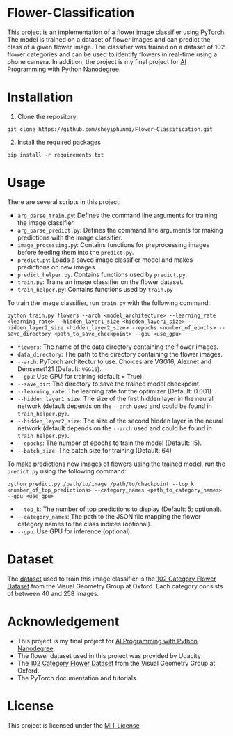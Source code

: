 # Flower-Classification

This project is an implementation of a flower image classifier using PyTorch. The model is trained on a dataset of flower images and can predict the class of a given flower image. The classifier was trained on a dataset of 102 flower categories and can be used to identify flowers in real-time using a phone camera. In addition, the project is my final project for [AI Programming with Python Nanodegree](https://www.udacity.com/course/ai-programming-python-nanodegree--nd089).



# Installation

1. Clone the repository:

```
git clone https://github.com/sheyiphunmi/Flower-Classification.git
```

2. Install the required packages
 
```
pip install -r requirements.txt
```

# Usage

There are several scripts in this project:

* `arg_parse_train.py`: Defines the command line arguments for training the image classifier.
* `arg_parse_predict.py`: Defines the command line arguments for making predictions with the image classifier.
* `image_processing.py`: Contains functions for preprocessing images before feeding them into the `predict.py`.
* `predict.py`: Loads a saved image classifier model and makes predictions on new images.
* `predict_helper.py`: Contains functions used by `predict.py`.
* `train.py`: Trains an image classifier on the flower dataset.
* `train_helper.py`: Contains functions used by `train.py`

To train the image classifier, run `train.py` with the following command:

```
python train.py flowers --arch <model_architecture> --learning_rate <learning_rate> --hidden_layer1_size <hidden_layer1_size> --hidden_layer2_size <hidden_layer2_size> --epochs <number_of_epochs> --save_directory <path_to_save_checkpoint> --gpu <use_gpu> 
```
* `flowers`: The name of the data directory containing the flower images.
* `data_directory`: The path to the directory containing the flower images.
* `--arch`: PyTorch architectur to use. Choices are VGG16, Alexnet and Densenet121 (Default: `VGG16`).
* `--gpu`: Use GPU for training (default = True).
* `--save_dir`: The directory to save the trained model checkpoint.
* `--learning_rate`: The learning rate for the optimizer (Default: 0.001).
* `--hidden_layer1_size`: The size of the first hidden layer in the neural network (default depends on the `--arch` used and could be found in `train_helper.py)`.
* `--hidden_layer2_size`: The size of the second hidden layer in the neural network (default depends on the `--arch` used and could be found in `train_helper.py)`.
* `--epochs`: The number of epochs to train the model (Default: 15).
* `--batch_size`: The batch size for training (Default: 64)


To make predictions new images of flowers using the trained model, run the `predict.py` using the following command:

```
python predict.py /path/to/image /path/to/checkpoint --top_k <number_of_top_predictions> --category_names <path_to_category_names> --gpu <use_gpu>
```
* `--top_k`: The number of top predictions to display (Default: 5; optional).
* `--category_names`: The path to the JSON file mapping the flower category names to the class indices (optional).
* `--gpu`: Use GPU for inference (optional).

# Dataset

The [dataset](https://www.robots.ox.ac.uk/~vgg/data/flowers/102/index.html) used to train this image classifier is the [102 Category Flower Dataset](https://www.robots.ox.ac.uk/~vgg/data/flowers/102/index.html) from the Visual Geometry Group at Oxford. Each category consists of between 40 and 258 images.

# Acknowledgement

* This project is my final project for [AI Programming with Python Nanodegree](https://www.udacity.com/course/ai-programming-python-nanodegree--nd089).
* The flower dataset used in this project was provided by Udacity
* The [102 Category Flower Dataset](https://www.robots.ox.ac.uk/~vgg/data/flowers/102/index.html) from the Visual Geometry Group at Oxford.
* The PyTorch documentation and tutorials.

# License

This project is licensed under the [MIT License](https://opensource.org/license/mit/)


